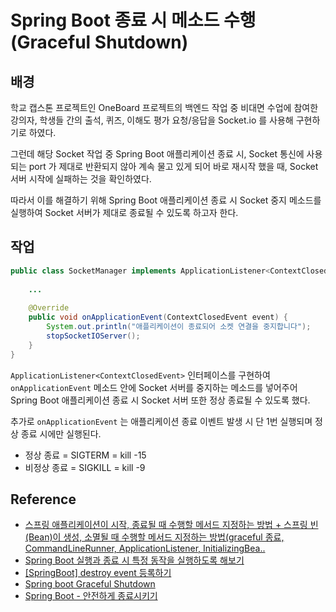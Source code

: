 # Spring Boot 종료 시 메소드 수행 (Graceful Shutdown)

## 배경

학교 캡스톤 프로젝트인 OneBoard 프로젝트의 백엔드 작업 중 비대면 수업에 참여한 강의자, 학생들 간의 출석, 퀴즈, 이해도 평가 요청/응답을  Socket.io 를 사용해 구현하기로 하였다.

그런데 해당 Socket 작업 중 Spring Boot 애플리케이션 종료 시, Socket 통신에 사용되는 port 가 제대로 반환되지 않아 계속 물고 있게 되어 바로 재시작 했을 때, Socket 서버 시작에 실패하는 것을 확인하였다.

따라서 이를 해결하기 위해 Spring Boot 애플리케이션 종료 시 Socket 중지 메소드를 실행하여 Socket 서버가 제대로 종료될 수 있도록 하고자 한다.

## 작업

```java
public class SocketManager implements ApplicationListener<ContextClosedEvent> {
    
    ...
    
    @Override
    public void onApplicationEvent(ContextClosedEvent event) {
        System.out.println("애플리케이션이 종료되어 소켓 연결을 중지합니다");
        stopSocketIOServer();
    }
}
```
`ApplicationListener<ContextClosedEvent>` 인터페이스를 구현하여 `onApplicationEvent` 메소드 안에 Socket 서버를 중지하는 메소드를 넣어주어 Spring Boot 애플리케이션 종료 시 Socket 서버 또한 정상 종료될 수 있도록 했다.

추가로 `onApplicationEvent` 는 애플리케이션 종료 이벤트 발생 시 단 1번 실행되며 정상 종료 시에만 실행된다.
- 정상 종료 = SIGTERM = kill -15
- 비정상 종료 = SIGKILL = kill -9

## Reference
- [스프링 애플리케이션이 시작, 종료될 때 수행할 메서드 지정하는 방법 + 스프링 빈(Bean)이 생성, 소멸될 때 수행할 메서드 지정하는 방법(graceful 종료, CommandLineRunner, ApplicationListener, InitializingBea..](https://jeong-pro.tistory.com/179)
- [Spring Boot 실행과 종료 시 특정 동작을 실행하도록 해보기](https://zepinos.tistory.com/41)
- [[SpringBoot] destroy event 등록하기](https://bamdule.tistory.com/229)
- [Spring boot Graceful Shutdown](https://bravenamme.github.io/2020/10/06/graceful-shutdown/)
- [Spring Boot - 안전하게 종료시키기](https://heowc.dev/2018/12/27/spring-boot-graceful-shutdown/)
